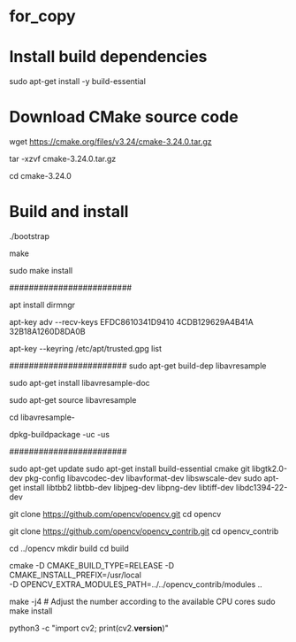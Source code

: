 # for_copy

# Install build dependencies
sudo apt-get install -y build-essential

# Download CMake source code
wget https://cmake.org/files/v3.24/cmake-3.24.0.tar.gz

tar -xzvf cmake-3.24.0.tar.gz

cd cmake-3.24.0

# Build and install
./bootstrap

make

sudo make install

#########################

apt install dirmngr

apt-key adv --recv-keys EFDC8610341D9410 4CDB129629A4B41A 32B18A1260D8DA0B

apt-key --keyring /etc/apt/trusted.gpg list

########################
sudo apt-get build-dep libavresample

sudo apt-get install libavresample-doc

sudo apt-get source libavresample

cd libavresample-<version>

dpkg-buildpackage -uc -us

########################


sudo apt-get update
sudo apt-get install build-essential cmake git libgtk2.0-dev pkg-config libavcodec-dev libavformat-dev libswscale-dev
sudo apt-get install libtbb2 libtbb-dev libjpeg-dev libpng-dev libtiff-dev libdc1394-22-dev


git clone https://github.com/opencv/opencv.git
cd opencv

git clone https://github.com/opencv/opencv_contrib.git
cd opencv_contrib


cd ../opencv
mkdir build
cd build

cmake -D CMAKE_BUILD_TYPE=RELEASE -D CMAKE_INSTALL_PREFIX=/usr/local \
      -D OPENCV_EXTRA_MODULES_PATH=../../opencv_contrib/modules ..


make -j4  # Adjust the number according to the available CPU cores
sudo make install


python3 -c "import cv2; print(cv2.__version__)"

